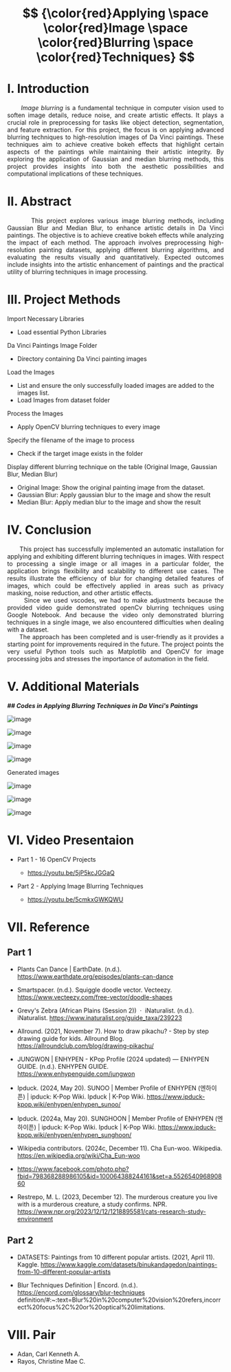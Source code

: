 
# <p align="center">**$$ {\color{red}Applying \space \color{red}Image \space \color{red}Blurring \space \color{red}Techniques} $$**</p>

# I. Introduction
*<div align="justify">&nbsp;&nbsp;&nbsp;&nbsp;&nbsp;&nbsp;Image blurring* is a fundamental technique in computer vision used to soften image details, reduce noise, and create artistic effects. It plays a crucial role in preprocessing for tasks like object detection, segmentation, and feature extraction. For this project, the focus is on applying advanced blurring techniques to high-resolution images of Da Vinci paintings. These techniques aim to achieve creative bokeh effects that highlight certain aspects of the paintings while maintaining their artistic integrity. By exploring the application of Gaussian and median blurring methods, this project provides insights into both the aesthetic possibilities and computational implications of these techniques.</div> 

# II. Abstract
<div align="justify">&nbsp;&nbsp;&nbsp;&nbsp;&nbsp;&nbsp; This project explores various image blurring methods, including Gaussian Blur and Median Blur, to enhance artistic details in Da Vinci paintings. The objective is to achieve creative bokeh effects while analyzing the impact of each method. The approach involves preprocessing high-resolution painting datasets, applying different blurring algorithms, and evaluating the results visually and quantitatively. Expected outcomes include insights into the artistic enhancement of paintings and the practical utility of blurring techniques in image processing.</div>


# III. Project Methods

Import Necessary Libraries
- Load essential Python Libraries

Da Vinci Paintings Image Folder
- Directory containing Da Vinci painting images

Load the Images
- List and ensure the only successfully loaded images are added to the images list.
- Load Images from dataset folder

Process the Images
- Apply OpenCV blurring techniques to every image

Specify the filename of the image to process
- Check if the target image exists in the folder

Display different blurring technique on the table (Original Image, Gaussian Blur, Median Blur)
- Original Image: Show the original painting image from the dataset.
- Gaussian Blur: Apply gaussian blur to the image and show the result
- Median Blur: Apply median blur to the image and show the result

# IV. Conclusion

<div align="justify">&nbsp;&nbsp;&nbsp;&nbsp;&nbsp;&nbsp;This project has successfully implemented an automatic installation for applying and exhibiting different blurring techniques in images. With respect to processing a single image or all images in a particular folder, the application brings flexibility and scalability to different use cases. The results illustrate the efficiency of blur for changing detailed features of images, which could be effectively applied in areas such as privacy masking, noise reduction, and other artistic effects.</div> 

<div align="justify">&nbsp;&nbsp;&nbsp;&nbsp;&nbsp;&nbsp;Since we used vscodes, we had to make adjustments because the provided video guide demonstrated openCv blurring techniques using Google Notebook. And because the video only demonstrated blurring techniques in a single image, we also encountered difficulties when dealing with a dataset.</div>  

<div align="justify">&nbsp;&nbsp;&nbsp;&nbsp;&nbsp;&nbsp;The approach has been completed and is user-friendly as it provides a starting point for improvements required in the future. The project points the very useful Python tools such as Matplotlib and OpenCV for image processing jobs and stresses the importance of automation in the field.</div> 

# V. Additional Materials

***## Codes in Applying Blurring Techniques in Da Vinci's Paintings***

![image](https://github.com/user-attachments/assets/65a6b14f-1dbc-424e-aff2-9820a2f100da)

![image](https://github.com/user-attachments/assets/cfbe64c1-997d-48e4-ac37-e5dee85f6e70)

![image](https://github.com/user-attachments/assets/d8da6b81-d92c-49bd-8009-a48e1ad1d271)

![image](https://github.com/user-attachments/assets/e32ec70a-e396-4680-b68f-25a519bc3610)

Generated images

![image](https://github.com/user-attachments/assets/37ee4e0e-6539-4e35-b5f7-1721100812cc)

![image](https://github.com/user-attachments/assets/ca082596-4765-4b2a-836e-ca42b25320f9)

![image](https://github.com/user-attachments/assets/5c8c21e7-fbfe-4944-a5d7-6c69f9c4c908)


# VI. Video Presentaion

- Part 1 - 16 OpenCV Projects
  * https://youtu.be/5jP5kcJGGaQ
    
- Part 2 - Applying Image Blurring Techniques
  * https://youtu.be/5cmkxGWKQWU

# VII. Reference

## Part 1

- Plants Can Dance | EarthDate. (n.d.). https://www.earthdate.org/episodes/plants-can-dance
  
- Smartspacer. (n.d.). Squiggle doodle vector. Vecteezy. https://www.vecteezy.com/free-vector/doodle-shapes
  
- Grevy's Zebra (African Plains (Session 2))  ·  iNaturalist. (n.d.). iNaturalist. https://www.inaturalist.org/guide_taxa/239223
  
- Allround. (2021, November 7). How to draw pikachu? - Step by step drawing guide for kids. Allround Blog. https://allroundclub.com/blog/drawing-pikachu/
  
- JUNGWON | ENHYPEN - KPop Profile (2024 updated) — ENHYPEN GUIDE. (n.d.). ENHYPEN GUIDE. https://www.enhypenguide.com/jungwon
  
- Ipduck. (2024, May 20). SUNOO | Member Profile of ENHYPEN (엔하이픈) | ipduck: K-Pop Wiki. Ipduck | K-Pop Wiki. https://www.ipduck-kpop.wiki/enhypen/enhypen_sunoo/
  
- Ipduck. (2024a, May 20). SUNGHOON | Member Profile of ENHYPEN (엔하이픈) | ipduck: K-Pop Wiki. Ipduck | K-Pop Wiki. https://www.ipduck-kpop.wiki/enhypen/enhypen_sunghoon/
  
- Wikipedia contributors. (2024c, December 11). Cha Eun-woo. Wikipedia. https://en.wikipedia.org/wiki/Cha_Eun-woo
  
- https://www.facebook.com/photo.php?fbid=798368288986105&id=100064388244161&set=a.552654096890860
  
- Restrepo, M. L. (2023, December 12). The murderous creature you live with is a murderous creature, a study confirms. NPR. https://www.npr.org/2023/12/12/1218895581/cats-research-study-environment


## Part 2
- DATASETS: Paintings from 10 different popular artists. (2021, April 11). Kaggle. https://www.kaggle.com/datasets/binukandagedon/paintings-from-10-different-popular-artists

- Blur Techniques Definition | Encord. (n.d.). https://encord.com/glossary/blur-techniques definition/#:~:text=Blur%20in%20computer%20vision%20refers,incorrect%20focus%2C%20or%20optical%20limitations.

# VIII. Pair
* Adan, Carl Kenneth A.
* Rayos, Christine Mae C. 

  

